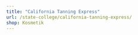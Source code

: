 ```yaml
---
title: "California Tanning Express"
url: /state-college/california-tanning-express/
shop: Kosmetik
---
```

